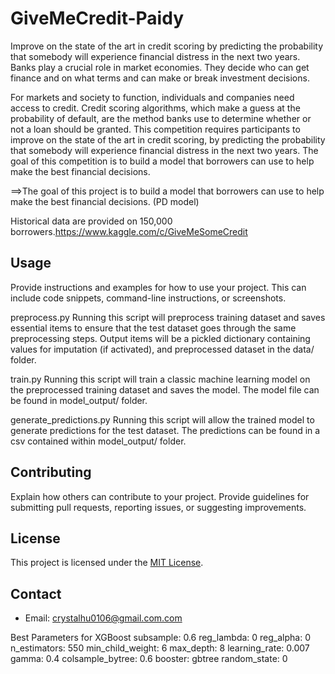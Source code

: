 # GiveMeCredit-Paidy
Improve on the state of the art in credit scoring by predicting the probability that somebody will experience financial distress in the next two years.
Banks play a crucial role in market economies. They decide who can get finance and on what terms and can make or break investment decisions.

For markets and society to function, individuals and companies need access to credit. Credit scoring algorithms, which make a guess at the probability of default, are the method banks use to determine whether or not a loan should be granted. This competition requires participants to improve on the state of the art in credit scoring, by predicting the probability that somebody will experience financial distress in the next two years. The goal of this competition is to build a model that borrowers can use to help make the best financial decisions.

==>The goal of this project is to build a model that borrowers can use to help make the best financial decisions. (PD model)

Historical data are provided on 150,000 borrowers.https://www.kaggle.com/c/GiveMeSomeCredit

## Usage

Provide instructions and examples for how to use your project. This can include code snippets, command-line instructions, or screenshots.

preprocess.py Running this script will preprocess training dataset and saves essential items to ensure that the test dataset goes through the same preprocessing steps. Output items will be a pickled dictionary containing values for imputation (if activated), and preprocessed dataset in the data/ folder.

train.py Running this script will train a classic machine learning model on the preprocessed training dataset and saves the model. The model file can be found in model_output/ folder.

generate_predictions.py Running this script will allow the trained model to generate predictions for the test dataset. The predictions can be found in a csv contained within model_output/ folder.

## Contributing

Explain how others can contribute to your project. Provide guidelines for submitting pull requests, reporting issues, or suggesting improvements.

## License

This project is licensed under the [MIT License](LICENSE).

## Contact
- Email: crystalhu0106@gmail.com.com


Best Parameters for XGBoost
subsample: 0.6
reg_lambda: 0
reg_alpha: 0
n_estimators: 550
min_child_weight: 6
max_depth: 8
learning_rate: 0.007
gamma: 0.4
colsample_bytree: 0.6
booster: gbtree
random_state: 0
